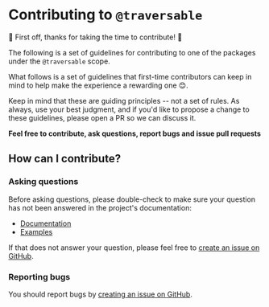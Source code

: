 # Contributing to `@traversable`

🌴 First off, thanks for taking the time to contribute! 🌴

The following is a set of guidelines for contributing to one of the packages under the 
`@traversable` scope.

What follows is a set of guidelines that first-time contributors can keep in mind to
help make the experience a rewarding one 😊.

Keep in mind that these are guiding principles -- not a set of rules. As always, use
your best judgment, and if you'd like to propose a change to these guidelines, please
open a PR so we can discuss it.



**Feel free to contribute, ask questions, report bugs and issue pull requests**

## How can I contribute?

### Asking questions

Before asking questions, please double-check to make sure your question has not been
answered in the project's documentation:

- [Documentation](https://github.com/traversable/traversable/blob/main/README.md)
- [Examples](https://github.com/traversable/traversable/tree/main/examples)

<!-- - [Example: fuzzing a REST API](https://github.com/dubzzz/fuzz-rest-api) -->

If that does not answer your question, please feel free to [create an issue on GitHub](https://github.com/traversable/traversable/issues).

### Reporting bugs

You should report bugs by [creating an issue on GitHub](https://github.com/dubzzz/fast-check/issues).
